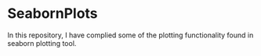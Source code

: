 # SeabornPlots
In this repository, I have complied some of the plotting functionality found in seaborn plotting tool. 
